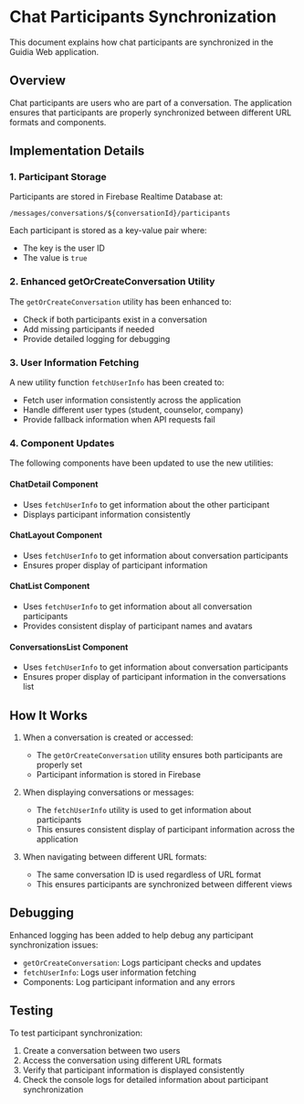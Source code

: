 # Chat Participants Synchronization

This document explains how chat participants are synchronized in the Guidia Web application.

## Overview

Chat participants are users who are part of a conversation. The application ensures that participants are properly synchronized between different URL formats and components.

## Implementation Details

### 1. Participant Storage

Participants are stored in Firebase Realtime Database at:
```
/messages/conversations/${conversationId}/participants
```

Each participant is stored as a key-value pair where:
- The key is the user ID
- The value is `true`

### 2. Enhanced getOrCreateConversation Utility

The `getOrCreateConversation` utility has been enhanced to:
- Check if both participants exist in a conversation
- Add missing participants if needed
- Provide detailed logging for debugging

### 3. User Information Fetching

A new utility function `fetchUserInfo` has been created to:
- Fetch user information consistently across the application
- Handle different user types (student, counselor, company)
- Provide fallback information when API requests fail

### 4. Component Updates

The following components have been updated to use the new utilities:

#### ChatDetail Component
- Uses `fetchUserInfo` to get information about the other participant
- Displays participant information consistently

#### ChatLayout Component
- Uses `fetchUserInfo` to get information about conversation participants
- Ensures proper display of participant information

#### ChatList Component
- Uses `fetchUserInfo` to get information about all conversation participants
- Provides consistent display of participant names and avatars

#### ConversationsList Component
- Uses `fetchUserInfo` to get information about conversation participants
- Ensures proper display of participant information in the conversations list

## How It Works

1. When a conversation is created or accessed:
   - The `getOrCreateConversation` utility ensures both participants are properly set
   - Participant information is stored in Firebase

2. When displaying conversations or messages:
   - The `fetchUserInfo` utility is used to get information about participants
   - This ensures consistent display of participant information across the application

3. When navigating between different URL formats:
   - The same conversation ID is used regardless of URL format
   - This ensures participants are synchronized between different views

## Debugging

Enhanced logging has been added to help debug any participant synchronization issues:

- `getOrCreateConversation`: Logs participant checks and updates
- `fetchUserInfo`: Logs user information fetching
- Components: Log participant information and any errors

## Testing

To test participant synchronization:

1. Create a conversation between two users
2. Access the conversation using different URL formats
3. Verify that participant information is displayed consistently
4. Check the console logs for detailed information about participant synchronization
